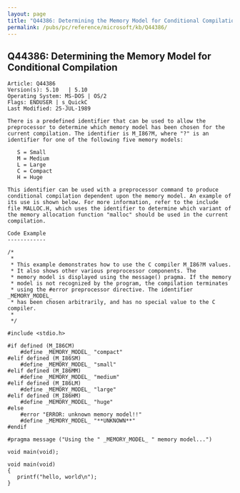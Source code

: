 ```yaml
---
layout: page
title: "Q44386: Determining the Memory Model for Conditional Compilation"
permalink: /pubs/pc/reference/microsoft/kb/Q44386/
---
```


## Q44386: Determining the Memory Model for Conditional Compilation

	Article: Q44386
	Version(s): 5.10   | 5.10
	Operating System: MS-DOS | OS/2
	Flags: ENDUSER | s_QuickC
	Last Modified: 25-JUL-1989
	
	There is a predefined identifier that can be used to allow the
	preprocessor to determine which memory model has been chosen for the
	current compilation. The identifier is M_I86?M, where "?" is an
	identifier for one of the following five memory models:
	
	   S = Small
	   M = Medium
	   L = Large
	   C = Compact
	   H = Huge
	
	This identifier can be used with a preprocessor command to produce
	conditional compilation dependent upon the memory model. An example of
	its use is shown below. For more information, refer to the include
	file MALLOC.H, which uses the identifier to determine which variant of
	the memory allocation function "malloc" should be used in the current
	compilation.
	
	Code Example
	------------
	
	/*
	 *
	 * This example demonstrates how to use the C compiler M_I86?M values.
	 * It also shows other various preprocessor components. The
	 * memory model is displayed using the message() pragma. If the memory
	 * model is not recognized by the program, the compilation terminates
	 * using the #error preprocessor directive. The identifier _MEMORY_MODEL_
	 * has been chosen arbitrarily, and has no special value to the C compiler.
	 *
	 */
	
	#include <stdio.h>
	
	#if defined (M_I86CM)
	    #define _MEMORY_MODEL_ "compact"
	#elif defined (M_I86SM)
	    #define _MEMORY_MODEL_ "small"
	#elif defined (M_I86MM)
	    #define _MEMORY_MODEL_ "medium"
	#elif defined (M_I86LM)
	    #define _MEMORY_MODEL_ "large"
	#elif defined (M_I86HM)
	    #define _MEMORY_MODEL_ "huge"
	#else
	    #error "ERROR: unknown memory model!!"
	    #define _MEMORY_MODEL_ "**UNKNOWN**"
	#endif
	
	#pragma message ("Using the " _MEMORY_MODEL_ " memory model...")
	
	void main(void);
	
	void main(void)
	{
	   printf("hello, world\n");
	}
